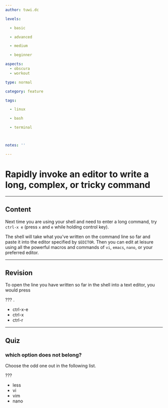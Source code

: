 ```yaml
---
author: tuwi.dc

levels:

  - basic

  - advanced

  - medium

  - beginner

aspects:
  - obscura
  - workout

type: normal

category: feature

tags:

  - linux

  - bash

  - terminal



notes: ''

---
```


# Rapidly invoke an editor to write a long, complex, or tricky command

---
## Content

Next time you are using your shell and need to enter a long command,
try `ctrl-x e` (press `x` and `e` while holding control key).

The shell will take what you've written on the command line so far and paste it into the editor specified by `$EDITOR`. Then you can edit at leisure using all the powerful macros and commands of `vi`, `emacs`, `nano`, or your preferred editor.

---
## Revision

To open the line you have written so far in the shell into a text editor, you would press

??? .


* ctrl-x-e
* ctrl-x
* ctrl-r

---
## Quiz 
### which option does not belong?

Choose the odd one out in the following list.


 ???

* less
* vi
* vim
* nano
 
